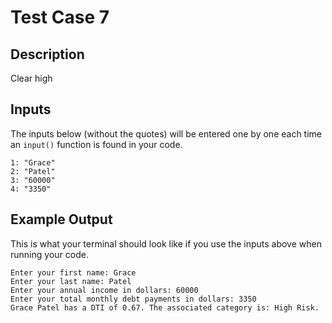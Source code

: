 # Test Case 7

## Description
Clear high

## Inputs
The inputs below (without the quotes) will be entered one by one each time an `input()` function is found in your code.
```
1: "Grace"
2: "Patel"
3: "60000"
4: "3350"
```

## Example Output
This is what your terminal should look like if you use the inputs above when running your code.
```
Enter your first name: Grace
Enter your last name: Patel
Enter your annual income in dollars: 60000
Enter your total monthly debt payments in dollars: 3350
Grace Patel has a DTI of 0.67. The associated category is: High Risk.
```
